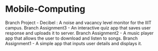 # Mobile-Computing
Branch Project - Decibel : A noise and vacancy level monitor for the IIIT campus. 
Branch Assignment3 - An interactive quiz app that saves user response and uploads it to server. 
Branch Assignment2 - A music player app that allows the user to download and listen to songs. 
Branch Assignment1 - A simple app that inputs user details and displays it.
